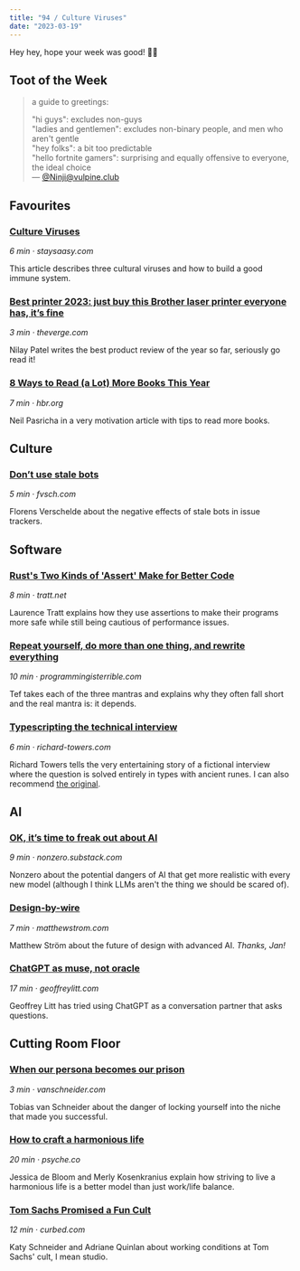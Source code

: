```yaml
---
title: "94 / Culture Viruses"
date: "2023-03-19"
---
```


Hey hey, hope your week was good! 🙌🏻

## Toot of the Week
> a guide to greetings:
> 
> "hi guys": excludes non-guys  
> "ladies and gentlemen": excludes non-binary people, and men who aren't gentle  
> "hey folks": a bit too predictable  
> "hello fortnite gamers": surprising and equally offensive to everyone, the ideal choice  
> — [@Ninji@vulpine.club](https://vulpine.club/@Ninji/110046838462789695#.)

## Favourites
### [Culture Viruses](https://click.arne.me?issue=94&url=https://staysaasy.com/business/2023/03/01/culture-viruses.html)
_6 min · staysaasy.com_

This article describes three cultural viruses and how to build a good immune system.

### [Best printer 2023: just buy this Brother laser printer everyone has, it’s fine](https://click.arne.me?issue=94&url=https://www.theverge.com/23642073/best-printer-2023-brother-laser-wi-fi-its-fine)
_3 min · theverge.com_

Nilay Patel writes the best product review of the year so far, seriously go read it!

### [8 Ways to Read (a Lot) More Books This Year](https://click.arne.me?issue=94&url=https://hbr.org/2017/02/8-ways-to-read-a-lot-more-books-this-year)
_7 min · hbr.org_

Neil Pasricha in a very motivation article with tips to read more books.

## Culture
### [Don’t use stale bots](https://click.arne.me?issue=94&url=https://fvsch.com/stale-bots)
_5 min · fvsch.com_

Florens Verschelde about the negative effects of stale bots in issue trackers.

## Software
### [Rust's Two Kinds of 'Assert' Make for Better Code](https://click.arne.me?issue=94&url=https://tratt.net/laurie/blog/2023/rusts_two_kinds_of_assert_make_for_better_code.html)
_8 min · tratt.net_

Laurence Tratt explains how they use assertions to make their programs more safe while still being cautious of performance issues.

### [Repeat yourself, do more than one thing, and rewrite everything](https://click.arne.me?issue=94&url=https://programmingisterrible.com/post/176657481103/repeat-yourself-do-more-than-one-thing-and)
_10 min · programmingisterrible.com_

Tef takes each of the three mantras and explains why they often fall short and the real mantra is: it depends.

### [Typescripting the technical interview](https://click.arne.me?issue=94&url=https://www.richard-towers.com/2023/03/11/typescripting-the-technical-interview.html)
_6 min · richard-towers.com_

Richard Towers tells the very entertaining story of a fictional interview where the question is solved entirely in types with ancient runes. I can also recommend [the original](https://click.arne.me?issue=94&url=https://aphyr.com/posts/342-typing-the-technical-interview).

## AI
### [OK, it’s time to freak out about AI](https://click.arne.me?issue=94&url=https://nonzero.substack.com/p/ok-its-time-to-freak-out-about-ai)
_9 min · nonzero.substack.com_

Nonzero about the potential dangers of AI that get more realistic with every new model (although I think LLMs aren't the thing we should be scared of).

### [Design-by-wire](https://click.arne.me?issue=94&url=https://matthewstrom.com/writing/design-by-wire/)
_7 min · matthewstrom.com_

Matthew Ström about the future of design with advanced AI. _Thanks, Jan!_

### [ChatGPT as muse, not oracle](https://click.arne.me?issue=94&url=https://www.geoffreylitt.com/2023/02/26/llm-as-muse-not-oracle.html)
_17 min · geoffreylitt.com_

Geoffrey Litt has tried using ChatGPT as a conversation partner that asks questions.

## Cutting Room Floor
### [When our persona becomes our prison](https://click.arne.me?issue=94&url=https://vanschneider.com/blog/when-our-persona-becomes-our-prison/)
_3 min · vanschneider.com_

Tobias van Schneider  about the danger of locking yourself into the niche that made you successful.

### [How to craft a harmonious life](https://click.arne.me?issue=94&url=https://psyche.co/guides/why-you-should-forget-work-life-balance-in-crafting-a-good-life)
_20 min · psyche.co_

Jessica de Bloom and Merly Kosenkranius explain how striving to live a harmonious life is a better model than just work/life balance.

### [Tom Sachs Promised a Fun Cult](https://click.arne.me?issue=94&url=https://www.curbed.com/article/tom-sachs-studio-employees-office-culture.html)
_12 min · curbed.com_

Katy Schneider and Adriane Quinlan about working conditions at Tom Sachs' cult, I mean studio.

